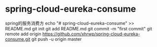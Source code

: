 # spring-cloud-eureka-consume
spring的服务消费方
echo "# spring-cloud-eureka-consume" >> README.md
git init
git add README.md
git commit -m "first commit"
git remote add origin https://github.com/xhrwp/spring-cloud-eureka-consume.git
git push -u origin master
